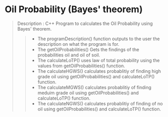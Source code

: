 # Oil Probability (Bayes' theorem)
> Description : C++ Program to calculates the Oil Probability using Bayes' theorem.
>>-  The programDescription() function outputs to the user the description on what the program is for.
>>-  The getOilProbabilities() Gets the findings of the probabilities oil and oil of soil.
>>-  The calculateLoTP() uses law of total probability using the values from getOilProbabilities() function.
>>-	 The calculateHGWS() calculates probablitiy of finding high grade oil using getOilProbabilities() and calculateLoTP() function.
>>-	 The calculateMGWS() calculates probablitiy of finding meduim grade oil using getOilProbabilities() and calculateLoTP() function.
>>-	 The calculateNGWS() calculates probablitiy of finding of no oil using getOilProbabilities() and calculateLoTP() function.
